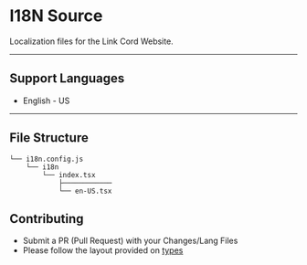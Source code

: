# I18N Source
Localization files for the Link Cord Website.

---

## Support Languages
- English - US

---

## File Structure
```
└── i18n.config.js
    └── i18n
        └── index.tsx
            ├────────────
            └── en-US.tsx
```

## Contributing 
- Submit a PR (Pull Request) with your Changes/Lang Files
- Please follow the layout provided on [types](./i18n/index.tsx)


